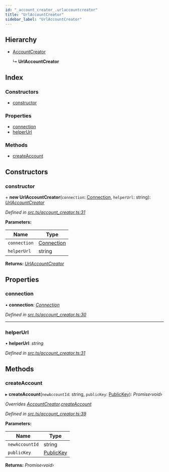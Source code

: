 ```yaml
---
id: "_account_creator_.urlaccountcreator"
title: "UrlAccountCreator"
sidebar_label: "UrlAccountCreator"
---
```


## Hierarchy

* [AccountCreator](_account_creator_.accountcreator.md)

  ↳ **UrlAccountCreator**

## Index

### Constructors

* [constructor](_account_creator_.urlaccountcreator.md#constructor)

### Properties

* [connection](_account_creator_.urlaccountcreator.md#connection)
* [helperUrl](_account_creator_.urlaccountcreator.md#helperurl)

### Methods

* [createAccount](_account_creator_.urlaccountcreator.md#createaccount)

## Constructors

###  constructor

\+ **new UrlAccountCreator**(`connection`: [Connection](_connection_.connection.md), `helperUrl`: string): *[UrlAccountCreator](_account_creator_.urlaccountcreator.md)*

*Defined in [src.ts/account_creator.ts:31](https://github.com/nearprotocol/nearlib/blob/36a8ddc/src.ts/account_creator.ts#L31)*

**Parameters:**

Name | Type |
------ | ------ |
`connection` | [Connection](_connection_.connection.md) |
`helperUrl` | string |

**Returns:** *[UrlAccountCreator](_account_creator_.urlaccountcreator.md)*

## Properties

###  connection

• **connection**: *[Connection](_connection_.connection.md)*

*Defined in [src.ts/account_creator.ts:30](https://github.com/nearprotocol/nearlib/blob/36a8ddc/src.ts/account_creator.ts#L30)*

___

###  helperUrl

• **helperUrl**: *string*

*Defined in [src.ts/account_creator.ts:31](https://github.com/nearprotocol/nearlib/blob/36a8ddc/src.ts/account_creator.ts#L31)*

## Methods

###  createAccount

▸ **createAccount**(`newAccountId`: string, `publicKey`: [PublicKey](_utils_key_pair_.publickey.md)): *Promise‹void›*

*Overrides [AccountCreator](_account_creator_.accountcreator.md).[createAccount](_account_creator_.accountcreator.md#abstract-createaccount)*

*Defined in [src.ts/account_creator.ts:39](https://github.com/nearprotocol/nearlib/blob/36a8ddc/src.ts/account_creator.ts#L39)*

**Parameters:**

Name | Type |
------ | ------ |
`newAccountId` | string |
`publicKey` | [PublicKey](_utils_key_pair_.publickey.md) |

**Returns:** *Promise‹void›*
